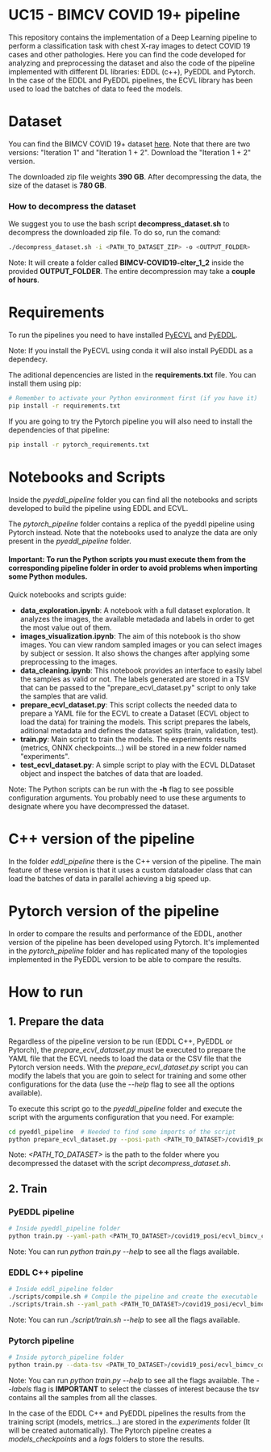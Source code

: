 # UC15 - BIMCV COVID 19+ pipeline
This repository contains the implementation of a Deep Learning pipeline to perform a classification task with chest X-ray images to detect COVID 19 cases and other pathologies. Here you can find the code developed for analyzing and preprocessing the dataset and also the code of the pipeline implemented with different DL libraries: EDDL (c++), PyEDDL and Pytorch. In the case of the EDDL and PyEDDL pipelines, the ECVL library has been used to load the batches of data to feed the models.

# Dataset
You can find the BIMCV COVID 19+ dataset [here](https://bimcv.cipf.es/bimcv-projects/bimcv-covid19/). Note that there are two versions: "Iteration 1" and "Iteration 1 + 2". Download the "Iteration 1 + 2" version.

The downloaded zip file weights **390 GB**. After decompressing the data, the size of the dataset is **780 GB**.

### How to decompress the dataset

We suggest you to use the bash script **decompress_dataset.sh** to decompress the downloaded zip file. To do so, run the comand:
```bash
./decompress_dataset.sh -i <PATH_TO_DATASET_ZIP> -o <OUTPUT_FOLDER>
```
Note: It will create a folder called **BIMCV-COVID19-cIter_1_2** inside the provided **OUTPUT_FOLDER**. The entire decompression may take a **couple of hours**.

# Requirements

To run the pipelines you need to have installed [PyECVL](https://github.com/deephealthproject/pyecvl) and [PyEDDL](https://github.com/deephealthproject/pyeddl).

Note: If you install the PyECVL using conda it will also install PyEDDL as a dependecy.

The aditional depencencies are listed in the **requirements.txt** file. You can install them using pip:

```bash
# Remember to activate your Python environment first (if you have it)
pip install -r requirements.txt
```

If you are going to try the Pytorch pipeline you will also need to install the dependencies of that pipeline:

```bash
pip install -r pytorch_requirements.txt
```

# Notebooks and Scripts

Inside the *pyeddl_pipeline* folder you can find all the notebooks and scripts developed to build the pipeline using EDDL and ECVL.

The *pytorch_pipeline* folder contains a replica of the pyeddl pipeline using Pytorch instead. Note that the notebooks used to analyze the data are only present in the *pyeddl_pipeline* folder.

#### **Important:** To run the Python scripts you must execute them from the corresponding pipeline folder in order to avoid problems when importing some Python modules.

Quick notebooks and scripts guide:

- **data_exploration.ipynb**: A notebook with a full dataset exploration. It analyzes the images, the available metadada and labels in order to get the most value out of them.
- **images_visualization.ipynb**: The aim of this notebook is tho show images. You can view random sampled images or you can select images by subject or session. It also shows the changes after applying some preprocessing to the images.
- **data_cleaning.ipynb**: This notebook provides an interface to easily label the samples as valid or not. The labels generated are stored in a TSV that can be passed to the "prepare_ecvl_dataset.py" script to only take the samples that are valid.
- **prepare_ecvl_dataset.py**: This script collects the needed data to prepare a YAML file for the ECVL to create a Dataset (ECVL object to load the data) for training the models. This script prepares the labels, aditional metadata and defines the dataset splits (train, validation, test).
- **train.py**: Main script to train the models. The experiments results (metrics, ONNX checkpoints...) will be stored in a new folder named "experiments".
- **test_ecvl_dataset.py**: A simple script to play with the ECVL DLDataset object and inspect the batches of data that are loaded.

Note: The Python scripts can be run with the **-h** flag to see possible configuration arguments. You probably need to use these arguments to designate where you have decompressed the dataset.

# C++ version of the pipeline

In the folder *eddl_pipeline* there is the C++ version of the pipeline. The main feature of these version is that it uses a custom dataloader class that can load the batches of data in parallel achieving a big speed up.

# Pytorch version of the pipeline

In order to compare the results and performance of the EDDL, another version of the pipeline has been developed using Pytorch. It's implemented in the *pytorch_pipeline* folder and has replicated many of the topologies implemented in the PyEDDL version to be able to compare the results.

# How to run

## 1. Prepare the data

Regardless of the pipeline version to be run (EDDL C++, PyEDDL or Pytorch), the *prepare_ecvl_dataset.py* must be executed to prepare the YAML file that the ECVL needs to load the data or the CSV file that the Pytorch version needs.
With the *prepare_ecvl_dataset.py* script you can modify the labels that you are goin to select for training and some other configurations for the data (use the *--help* flag to see all the options available).

To execute this script go to the *pyeddl_pipeline* folder and execute the script with the arguments configuration that you need. For example:

```bash
cd pyeddl_pipeline  # Needed to find some imports of the script
python prepare_ecvl_dataset.py --posi-path <PATH_TO_DATASET>/covid19_posi --neg-path <PATH_TO_DATASET>/covid19_neg --common-ids <PATH_TO_DATASET>/listjoin_ok.tsv
```
Note: *<PATH_TO_DATASET>* is the path to the folder where you decompressed the dataset with the script *decompress_dataset.sh*.

## 2. Train

### PyEDDL pipeline
```bash
# Inside pyeddl_pipeline folder
python train.py --yaml-path <PATH_TO_DATASET>/covid19_posi/ecvl_bimcv_covid19.yaml
```
Note: You can run *python train.py --help* to see all the flags available.

### EDDL C++ pipeline
```bash
# Inside eddl_pipeline folder
./scripts/compile.sh # Compile the pipeline and create the executable
./scripts/train.sh --yaml_path <PATH_TO_DATASET>/covid19_posi/ecvl_bimcv_covid19.yaml
```
Note: You can run *./script/train.sh --help* to see all the flags available.

### Pytorch pipeline
```bash
# Inside pytorch_pipeline folder
python train.py --data-tsv <PATH_TO_DATASET>/covid19_posi/ecvl_bimcv_covid19.tsv --labels 'normal' 'COVID 19'
```
Note: You can run *python train.py --help* to see all the flags available. The *--labels* flag is **IMPORTANT** to select the classes of interest because the tsv contains all the samples from all the classes.

In the case of the EDDL C++ and PyEDDL pipelines the results from the training script (models, metrics...) are stored in the *experiments* folder (It will be created automatically).
The Pytorch pipeline creates a *models_checkpoints* and a *logs* folders to store the results.
